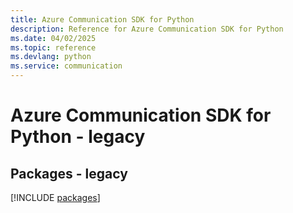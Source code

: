```yaml
---
title: Azure Communication SDK for Python
description: Reference for Azure Communication SDK for Python
ms.date: 04/02/2025
ms.topic: reference
ms.devlang: python
ms.service: communication
---
```

# Azure Communication SDK for Python - legacy
## Packages - legacy
[!INCLUDE [packages](communication-index.md)]